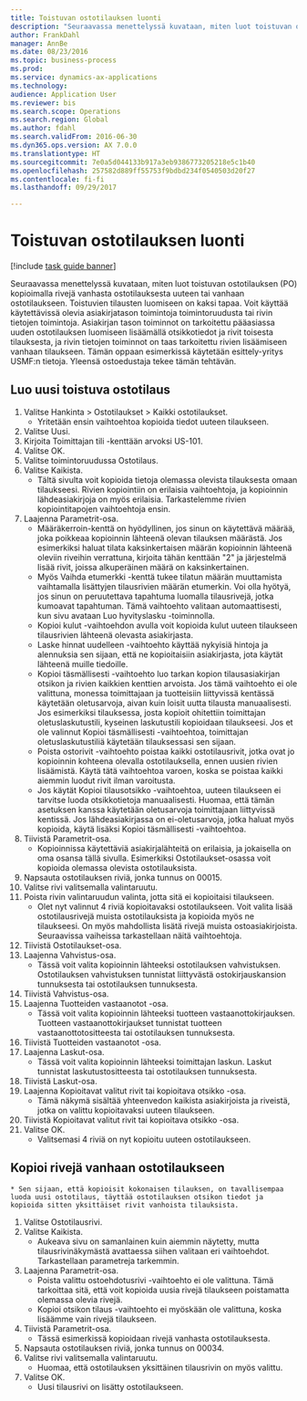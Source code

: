 ```yaml
--- 
title: Toistuvan ostotilauksen luonti
description: "Seuraavassa menettelyssä kuvataan, miten luot toistuvan ostotilauksen (PO) kopioimalla rivejä vanhasta ostotilauksesta uuteen tai vanhaan ostotilaukseen."
author: FrankDahl
manager: AnnBe
ms.date: 08/23/2016
ms.topic: business-process
ms.prod: 
ms.service: dynamics-ax-applications
ms.technology: 
audience: Application User
ms.reviewer: bis
ms.search.scope: Operations
ms.search.region: Global
ms.author: fdahl
ms.search.validFrom: 2016-06-30
ms.dyn365.ops.version: AX 7.0.0
ms.translationtype: HT
ms.sourcegitcommit: 7e0a5d044133b917a3eb9386773205218e5c1b40
ms.openlocfilehash: 257582d889ff55753f9bdbd234f0540503d20f27
ms.contentlocale: fi-fi
ms.lasthandoff: 09/29/2017

---
```

# <a name="create-a-repeat-purchase-order"></a>Toistuvan ostotilauksen luonti

[!include [task guide banner](../../includes/task-guide-banner.md)]

Seuraavassa menettelyssä kuvataan, miten luot toistuvan ostotilauksen (PO) kopioimalla rivejä vanhasta ostotilauksesta uuteen tai vanhaan ostotilaukseen. Toistuvien tilausten luomiseen on kaksi tapaa. Voit käyttää käytettävissä olevia asiakirjatason toimintoja toimintoruudusta tai rivin tietojen toimintoja. Asiakirjan tason toiminnot on tarkoitettu pääasiassa uuden ostotilauksen luomiseen lisäämällä otsikkotiedot ja rivit toisesta tilauksesta, ja rivin tietojen toiminnot on taas tarkoitettu rivien lisäämiseen vanhaan tilaukseen. Tämän oppaan esimerkissä käytetään esittely-yritys USMF:n tietoja. Yleensä ostoedustaja tekee tämän tehtävän.


## <a name="create-a-new-repeat-purchase-order"></a>Luo uusi toistuva ostotilaus
1. Valitse Hankinta > Ostotilaukset > Kaikki ostotilaukset.
    * Yritetään ensin vaihtoehtoa kopioida tiedot uuteen tilaukseen.  
2. Valitse Uusi.
3. Kirjoita Toimittajan tili -kenttään arvoksi US-101.
4. Valitse OK.
5. Valitse toimintoruudussa Ostotilaus.
6. Valitse Kaikista.
    * Tältä sivulta voit kopioida tietoja olemassa olevista tilauksesta omaan tilaukseesi. Rivien kopiointiin on erilaisia vaihtoehtoja, ja kopioinnin lähdeasiakirjoja on myös erilaisia. Tarkastelemme rivien kopiointitapojen vaihtoehtoja ensin.   
7. Laajenna Parametrit-osa.
    * Määräkerroin-kenttä on hyödyllinen, jos sinun on käytettävä määrää, joka poikkeaa kopioinnin lähteenä olevan tilauksen määrästä. Jos esimerkiksi haluat tilata kaksinkertaisen määrän kopioinnin lähteenä oleviin riveihin verrattuna, kirjoita tähän kenttään "2" ja järjestelmä lisää rivit, joissa alkuperäinen määrä on kaksinkertainen.  
    * Myös Vaihda etumerkki -kenttä tukee tilatun määrän muuttamista vaihtamalla lisättyjen tilausrivien määrän etumerkin. Voi olla hyötyä, jos sinun on peruutettava tapahtuma luomalla tilausrivejä, jotka kumoavat tapahtuman. Tämä vaihtoehto valitaan automaattisesti, kun sivu avataan Luo hyvityslasku -toiminnolla.  
    * Kopioi kulut -vaihtoehdon avulla voit kopioida kulut uuteen tilaukseen tilausrivien lähteenä olevasta asiakirjasta.  
    * Laske hinnat uudelleen -vaihtoehto käyttää nykyisiä hintoja ja alennuksia sen sijaan, että ne kopioitaisiin asiakirjasta, jota käytät lähteenä muille tiedoille.  
    * Kopioi täsmällisesti -vaihtoehto luo tarkan kopion tilausasiakirjan otsikon ja rivien kaikkien kenttien arvoista. Jos tämä vaihtoehto ei ole valittuna, monessa toimittajaan ja tuotteisiin liittyvissä kentässä käytetään oletusarvoja, aivan kuin loisit uutta tilausta manuaalisesti. Jos esimerkiksi tilauksessa, josta kopioit ohitettiin toimittajan oletuslaskutustili, kyseinen laskutustili kopioidaan tilaukseesi. Jos et ole valinnut Kopioi täsmällisesti -vaihtoehtoa, toimittajan oletuslaskutustiliä käytetään tilauksessasi sen sijaan.  
    * Poista ostorivit -vaihtoehto poistaa kaikki ostotilausrivit, jotka ovat jo kopioinnin kohteena olevalla ostotilauksella, ennen uusien rivien lisäämistä. Käytä tätä vaihtoehtoa varoen, koska se poistaa kaikki aiemmin luodut rivit ilman varoitusta.  
    * Jos käytät Kopioi tilausotsikko -vaihtoehtoa, uuteen tilaukseen ei tarvitse luoda otsikkotietoja manuaalisesti. Huomaa, että tämän asetuksen kanssa käytetään oletusarvoja toimittajaan liittyvissä kentissä. Jos lähdeasiakirjassa on ei-oletusarvoja, jotka haluat myös kopioida, käytä lisäksi Kopioi täsmällisesti -vaihtoehtoa.  
8. Tiivistä Parametrit-osa.
    * Kopioinnissa käytettäviä asiakirjalähteitä on erilaisia, ja jokaisella on oma osansa tällä sivulla. Esimerkiksi Ostotilaukset-osassa voit kopioida olemassa olevista ostotilauksista.  
9. Napsauta ostotilauksen riviä, jonka tunnus on 00015. 
10. Valitse rivi valitsemalla valintaruutu.
11. Poista rivin valintaruudun valinta, jotta sitä ei kopioitaisi tilaukseen.
    * Olet nyt valinnut 4 riviä kopioitavaksi ostotilaukseen. Voit valita lisää ostotilausrivejä muista ostotilauksista ja kopioida myös ne tilaukseesi. On myös mahdollista lisätä rivejä muista ostoasiakirjoista. Seuraavissa vaiheissa tarkastellaan näitä vaihtoehtoja.  
12. Tiivistä Ostotilaukset-osa.
13. Laajenna Vahvistus-osa.
    * Tässä voit valita kopioinnin lähteeksi ostotilauksen vahvistuksen. Ostotilauksen vahvistuksen tunnistat liittyvästä ostokirjauskansion tunnuksesta tai ostotilauksen tunnuksesta.  
14. Tiivistä Vahvistus-osa.
15. Laajenna Tuotteiden vastaanotot -osa.
    * Tässä voit valita kopioinnin lähteeksi tuotteen vastaanottokirjauksen. Tuotteen vastaanottokirjaukset tunnistat tuotteen vastaanottotositteesta tai ostotilauksen tunnuksesta.   
16. Tiivistä Tuotteiden vastaanotot -osa.
17. Laajenna Laskut-osa.
    * Tässä voit valita kopioinnin lähteeksi toimittajan laskun. Laskut tunnistat laskutustositteesta tai ostotilauksen tunnuksesta.   
18. Tiivistä Laskut-osa.
19. Laajenna Kopioitavat valitut rivit tai kopioitava otsikko -osa.
    * Tämä näkymä sisältää yhteenvedon kaikista asiakirjoista ja riveistä, jotka on valittu kopioitavaksi uuteen tilaukseen.   
20. Tiivistä Kopioitavat valitut rivit tai kopioitava otsikko -osa.
21. Valitse OK.
    * Valitsemasi 4 riviä on nyt kopioitu uuteen ostotilaukseen.   

## <a name="copy-lines-to-an-existing-purchase-order"></a>Kopioi rivejä vanhaan ostotilaukseen
    * Sen sijaan, että kopioisit kokonaisen tilauksen, on tavallisempaa luoda uusi ostotilaus, täyttää ostotilauksen otsikon tiedot ja kopioida sitten yksittäiset rivit vanhoista tilauksista.  
1. Valitse Ostotilausrivi.
2. Valitse Kaikista.
    * Aukeava sivu on samanlainen kuin aiemmin näytetty, mutta tilausrivinäkymästä avattaessa siihen valitaan eri vaihtoehdot. Tarkastellaan parametreja tarkemmin.   
3. Laajenna Parametrit-osa.
    * Poista valittu ostoehdotusrivi -vaihtoehto ei ole valittuna. Tämä tarkoittaa sitä, että voit kopioida uusia rivejä tilaukseen poistamatta olemassa olevia rivejä.   
    * Kopioi otsikon tilaus -vaihtoehto ei myöskään ole valittuna, koska lisäämme vain rivejä tilaukseen.   
4. Tiivistä Parametrit-osa.
    * Tässä esimerkissä kopioidaan rivejä vanhasta ostotilauksesta.   
5. Napsauta ostotilauksen riviä, jonka tunnus on 00034. 
6. Valitse rivi valitsemalla valintaruutu.
    * Huomaa, että ostotilauksen yksittäinen tilausrivin on myös valittu.  
7. Valitse OK.
    * Uusi tilausrivi on lisätty ostotilaukseen.  


